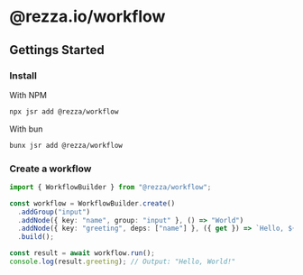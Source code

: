 # @rezza.io/workflow

## Gettings Started

### Install

With NPM

```bash
npx jsr add @rezza/workflow
```

With bun

```bash
bunx jsr add @rezza/workflow
```

### Create a workflow

```ts
import { WorkflowBuilder } from "@rezza/workflow";

const workflow = WorkflowBuilder.create()
  .addGroup("input")
  .addNode({ key: "name", group: "input" }, () => "World")
  .addNode({ key: "greeting", deps: ["name"] }, ({ get }) => `Hello, ${get("name")}!`)
  .build();

const result = await workflow.run();
console.log(result.greeting); // Output: "Hello, World!"
```
